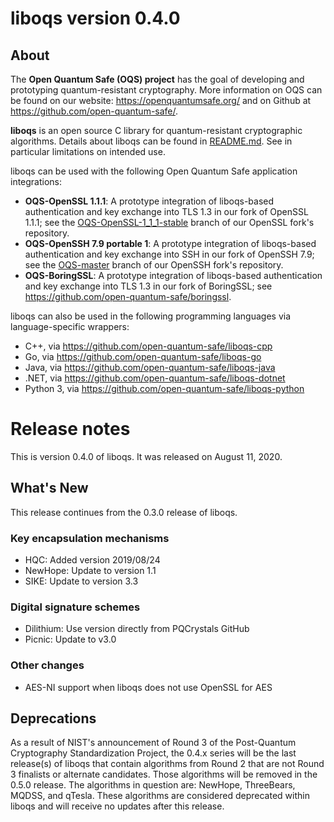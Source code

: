liboqs version 0.4.0
====================

About
-----

The **Open Quantum Safe (OQS) project** has the goal of developing and prototyping quantum-resistant cryptography.  More information on OQS can be found on our website: https://openquantumsafe.org/ and on Github at https://github.com/open-quantum-safe/.  

**liboqs** is an open source C library for quantum-resistant cryptographic algorithms.  Details about liboqs can be found in [README.md](https://github.com/open-quantum-safe/liboqs/blob/master/README.md).  See in particular limitations on intended use.

liboqs can be used with the following Open Quantum Safe application integrations:

- **OQS-OpenSSL 1.1.1**: A prototype integration of liboqs-based authentication and key exchange into TLS 1.3 in our fork of OpenSSL 1.1.1; see the [OQS-OpenSSL-1\_1\_1-stable](https://github.com/open-quantum-safe/openssl/tree/OQS-OpenSSL_1_1_1-stable) branch of our OpenSSL fork's repository.
- **OQS-OpenSSH 7.9 portable 1**: A prototype integration of liboqs-based authentication and key exchange into SSH in our fork of OpenSSH 7.9; see the [OQS-master](https://github.com/open-quantum-safe/openssh-portable/tree/OQS-master) branch of our OpenSSH fork's repository.
- **OQS-BoringSSL**: A prototype integration of liboqs-based authentication and key exchange into TLS 1.3 in our fork of BoringSSL; see https://github.com/open-quantum-safe/boringssl.

liboqs can also be used in the following programming languages via language-specific wrappers:

- C++, via https://github.com/open-quantum-safe/liboqs-cpp
- Go, via https://github.com/open-quantum-safe/liboqs-go
- Java, via https://github.com/open-quantum-safe/liboqs-java
- .NET, via https://github.com/open-quantum-safe/liboqs-dotnet
- Python 3, via https://github.com/open-quantum-safe/liboqs-python

Release notes
=============

This is version 0.4.0 of liboqs.  It was released on August 11, 2020.

What's New
----------

This release continues from the 0.3.0 release of liboqs.

### Key encapsulation mechanisms

- HQC: Added version 2019/08/24
- NewHope: Update to version 1.1
- SIKE: Update to version 3.3

### Digital signature schemes

- Dilithium: Use version directly from PQCrystals GitHub
- Picnic: Update to v3.0

### Other changes

- AES-NI support when liboqs does not use OpenSSL for AES

Deprecations
------------

As a result of NIST's announcement of Round 3 of the Post-Quantum Cryptography Standardization Project, the 0.4.x series will be the last release(s) of liboqs that contain algorithms from Round 2 that are not Round 3 finalists or alternate candidates.  Those algorithms will be removed in the 0.5.0 release.  The algorithms in question are: NewHope, ThreeBears, MQDSS, and qTesla.  These algorithms are considered deprecated within liboqs and will receive no updates after this release.
